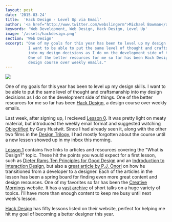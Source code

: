 ```yaml
---
layout: post
date: '2015-03-24'
title:  'Hack Design - Level Up via Email'
author: '<a href="http://www.twitter.com/webslingerm">Michael Bowman</a>'
keywords: 'Web Development, Web Design, Hack Design, Level Up'
image: '/assets/hackdesign.png'
section: 'Web Design'
excerpt: "One of my goals for this year has been to level up my design skills.
          I want to be able to put the same level of thought and craftsmanship
          into my design decisions as I do on the development side of things.
          One of the better resources for me so far has been Hack Design, a
          design course over weekly emails."
---
```


<div class="post-image">
    <img src="{{ page.image }}" />
</div>

<p class="typl8-drop-cap">
One of my goals for this year has been to level up my design skills.
I want to be able to put the same level of thought and craftsmanship
into my design decisions as I do on the development side of things.
One of the better resources for me so far has been
<a href="http://hackdesign.org">Hack Design</a>,
a design course over weekly emails.
</p>

Last week, after signing up, I recieved
[Lesson 0](https://hackdesign.org/lessons/0). It was pretty light on
meaty material, but introduced the weekly email format and suggested
watching [Objectified](http://www.netflix.com/WiMovie/70114976?trkid=439131)
by Gary Hustwit. Since I had already seen it, along with the other two
films in the [Design Trilogy](http://en.wikipedia.org/wiki/Design_Trilogy),
I had mostly forgotten about the course until a new lesson
showed up in my inbox this morning.

[Lesson 1](https://hackdesign.org/lessons/1) contains five links to articles
and resources covering the "What is Design?" topic. These hit the points
you would expect for a first lesson, such as
[Dieter Rams Ten Principles for Good Design](https://www.vitsoe.com/gb/about/good-design)
and an
[Indroduction to Interaction Design](http://www.uxbooth.com/articles/complete-beginners-guide-to-interaction-design/),
but also a
[great article by P.J. Onori](http://somerandomdude.com/2012/01/10/transition-from-development-to-design/)
on how he transitioned from a developer to a designer. Each of the articles
in the lesson has been a spring board for finding even more great
content and design resources. One of my favorites so far has been the
[Creative Mornings](http://creativemornings.com/) website. It has
a [vast archive](http://creativemornings.com/talks) of short talks on a
huge variety of topics. I'll have more than enough content to keep me busy
until next week's lesson.

[Hack Design](http://hackdesign.org) has fifty lessons listed on their website,
perfect for helping me hit my goal of becoming a better designer this year.

